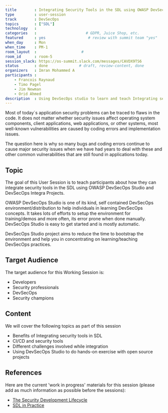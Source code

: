 ```yaml
---
title        : Integrating Security Tools in the SDL using OWASP DevSecOps Studio
type         : user-session
track        : DevSecOps
topics       : ["SDL"]
technology   :
categories   :                      # GDPR, Juice Shop, etc.
featured     : yes                   # review with summit team "yes"
when_day     : Mon
when_time    : PM-1
room_layout  :                    #
room_id      : room-5
session_slack: https://os-summit.slack.com/messages/CAVDX9TS6
status       : done              # draft, review-content, done
organizers   : Imran Mohammed A
participants :
    - Francois Raynaud
    - Timo Pagel
    - Jim Newman
    - Orid Ahmed
description  : Using DevSecOps studio to learn and teach Integrating security tools in the SDL
---
```


Most of today´s application security problems can be traced to flaws in the code. It does not matter whether security issues affect operating system components, client applications, web applications, or other systems, most well-known vulnerabilities are caused by coding errors and implementation issues.

The question here is why so many bugs and coding errors continue to cause major security issues when we have had years to deal with these and other common vulnerabilities that are still found in applications today.

## Topic

The goal of this User Session is to teach participants about how they can integrate security tools in the SDL using OWASP DevSecOps Studio and DevSecOps Integra Projects.

OWASP DevSecOps Studio is one of its kind, self contained DevSecOps environment/distribution to help individuals in learning DevSecOps concepts. It takes lots of efforts to setup the environment for training/demos and more often, its error prone when done manually. DevSecOps Studio is easy to get started and is mostly automatic.

DevSecOps Studio project aims to reduce the time to bootstrap the environment and help you in concentrating on learning/teaching DevSecOps practices.

## Target Audience

The target audience for this Working Session is:
 - Developers
 - Security professionals
 - DevSecOps
 - Security champions

## Content

We will cover the following topics as part of this session

 - Benefits of Integrating security tools in SDL
 - CI/CD and security tools
 - Different challenges involved while integration
 - Using DevSecOps Studio to do hands-on exercise with open source projects

## References

Here are the current 'work in progress' materials for this session (please add as much information as possible before the sessions):
- [The Security Development Lifecycle](https://www.owasp.org/images/7/78/OWASP_AppSec_Research_2010_Keynote_2_by_Lipner.pdf)
- [SDL in Practice](https://www.owasp.org/images/4/45/SDL_in_practice.pdf)
